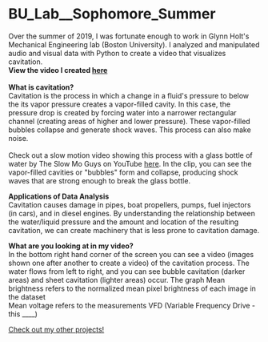 # BU_Lab__Sophomore_Summer
Over the summer of 2019, I was fortunate enough to work in Glynn Holt's Mechanical Engineering lab (Boston University).
I analyzed and manipulated audio and visual data with Python to create a video that visualizes cavitation.
<b></br>View the video I created <a target="_blank" rel="noopener noreferrer" href="https://jeremylau01.github.io/BU_Lab__Sophomore_Summer/">here</a> <br><br></b>
<b>What is cavitation?</b> <br>
Cavitation is the process in which a change in a fluid's pressure to below the its vapor pressure creates a vapor-filled cavity. In this case, the pressure drop is created by forcing water into a narrower rectangular channel (creating areas of higher and lower pressure). These vapor-filled bubbles collapse and generate shock waves. This process can also make noise.<br><br>
Check out a slow motion video showing this process with a glass bottle of water by The Slow Mo Guys on YouTube 
<a target="_blank" rel="noopener noreferrer" href="https://youtu.be/lj3x2U4CaEs?t=134">here</a>. In the clip, you can see the vapor-filled cavities or "bubbles" form and collapse, producing shock waves that are strong enough to break the glass bottle.<br>

<b>Applications of Data Analysis</b><br>
Cavitation causes damage in pipes, boat propellers, pumps, fuel injectors (in cars), and in diesel engines. By understanding the relationship between the water/liquid pressure and the amount and location of the resulting cavitation, we can create machinery that is less prone to cavitation damage. <br>

<b>What are you looking at in my video?</b><br>
In the bottom right hand corner of the screen you can see a video (images shown one after another to create a video) of the cavitation process. The water flows from left to right, and you can see bubble cavitation (darker areas) and sheet cavitation (lighter areas) occur.
The graph
Mean brightness refers to the normalized mean pixel brightness of each image in the dataset<br>
Mean voltage refers to the measurements VFD (Variable Frequency Drive - this ____)

<a target="_blank" rel="noopener noreferrer" href="https://jeremylau01.github.io/welcome/">Check out my other projects!</a>
